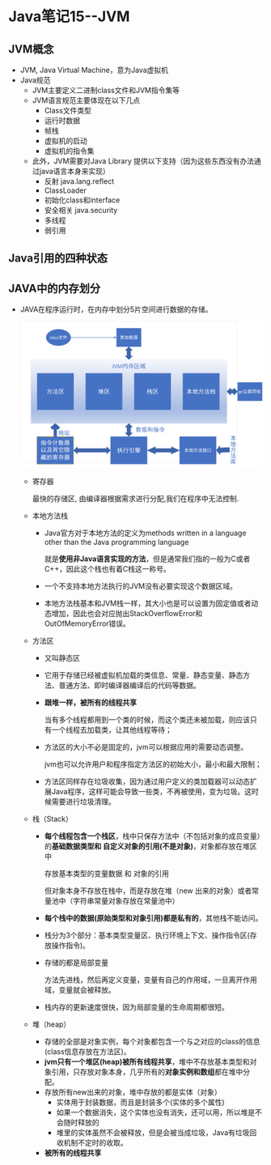# Java笔记15--JVM

## JVM概念

* JVM, Java Virtual Machine，意为Java虚拟机
* Java规范
  * JVM主要定义二进制class文件和JVM指令集等
  * JVM语言规范主要体现在以下几点
    - Class文件类型
    - 运行时数据
    - 帧栈
    - 虚拟机的启动
    - 虚拟机的指令集
  * 此外，JVM需要对Java Library 提供以下支持（因为这些东西没有办法通过java语言本身来实现）
    - 反射 java.lang.reflect
    - ClassLoader
    - 初始化class和interface
    - 安全相关 java.security
    - 多线程
    - 弱引用

## Java引用的四种状态



## JAVA中的内存划分

* JAVA在程序运行时，在内存中划分5片空间进行数据的存储。

  ![Java笔记15-1](Java笔记15-1.png)

  * 寄存器

    最快的存储区, 由编译器根据需求进行分配,我们在程序中无法控制.

  * 本地方法栈

    * Java官方对于本地方法的定义为methods written in a language other than the Java programming language

      就是**使用非Java语言实现的方法**，但是通常我们指的一般为C或者C++，因此这个栈也有着C栈这一称号。

    * 一个不支持本地方法执行的JVM没有必要实现这个数据区域。

    * 本地方法栈基本和JVM栈一样，其大小也是可以设置为固定值或者动态增加，因此也会对应抛出StackOverflowError和OutOfMemoryError错误。

  * 方法区

    * 又叫静态区

    * 它用于存储已经被虚拟机加载的类信息、常量、静态变量、静态方法、普通方法、即时编译器编译后的代码等数据。

    * **跟堆一样，被所有的线程共享**

      当有多个线程都用到一个类的时候，而这个类还未被加载，则应该只有一个线程去加载类，让其他线程等待；

    * 方法区的大小不必是固定的，jvm可以根据应用的需要动态调整。

      jvm也可以允许用户和程序指定方法区的初始大小，最小和最大限制；

    * 方法区同样存在垃圾收集，因为通过用户定义的类加载器可以动态扩展Java程序，这样可能会导致一些类，不再被使用，变为垃圾。这时候需要进行垃圾清理。

  * 栈（Stack）

    * **每个线程包含一个栈区**，栈中只保存方法中（不包括对象的成员变量）的**基础数据类型和 自定义对象的引用(不是对象)**，对象都存放在堆区中

      存放基本类型的变量数据 和 对象的引用

      但对象本身不存放在栈中，而是存放在堆（new 出来的对象）或者常量池中（字符串常量对象存放在常量池中）

    * **每个栈中的数据(原始类型和对象引用)都是私有的**，其他栈不能访问。

    * 栈分为3个部分：基本类型变量区、执行环境上下文、操作指令区(存放操作指令)。

    * 存储的都是局部变量

      方法先进栈，然后再定义变量，变量有自己的作用域，一旦离开作用域，变量就会被释放。

    * 栈内存的更新速度很快，因为局部变量的生命周期都很短。

  * 堆（heap）

    * 存储的全部是对象实例，每个对象都包含一个与之对应的class的信息(class信息存放在方法区)。
    * **jvm只有一个堆区(heap)被所有线程共享**，堆中不存放基本类型和对象引用，只存放对象本身，几乎所有的**对象实例和数组**都在堆中分配。
    * 存放所有new出来的对象，堆中存放的都是实体（对象）
      * 实体用于封装数据，而且是封装多个(实体的多个属性)
      * 如果一个数据消失，这个实体也没有消失，还可以用，所以堆是不会随时释放的
      * 堆里的实体虽然不会被释放，但是会被当成垃圾，Java有垃圾回收机制不定时的收取。
    * **被所有的线程共享**


